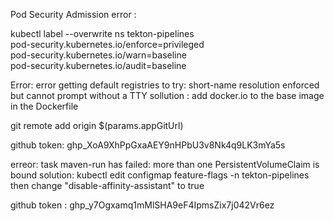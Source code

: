 Pod Security Admission error : 
 
 kubectl label --overwrite ns tekton-pipelines \
  pod-security.kubernetes.io/enforce=privileged \
  pod-security.kubernetes.io/warn=baseline \
  pod-security.kubernetes.io/audit=baseline


Error: error getting default registries to try: short-name resolution enforced but cannot prompt without a TTY
sollution : add docker.io to the base image in the Dockerfile


git remote add origin $(params.appGitUrl)


github token: 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


erreor: task maven-run has failed: more than one PersistentVolumeClaim is bound
solution: kubectl edit configmap feature-flags -n tekton-pipelines then change "disable-affinity-assistant" to true


github token : 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